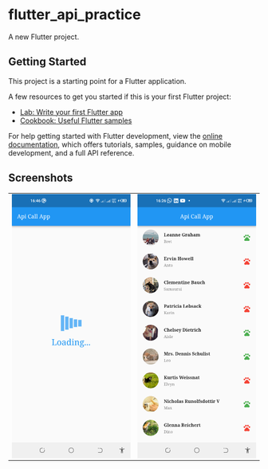 # flutter_api_practice

A new Flutter project.

## Getting Started

This project is a starting point for a Flutter application.

A few resources to get you started if this is your first Flutter project:

- [Lab: Write your first Flutter app](https://docs.flutter.dev/get-started/codelab)
- [Cookbook: Useful Flutter samples](https://docs.flutter.dev/cookbook)

For help getting started with Flutter development, view the
[online documentation](https://docs.flutter.dev/), which offers tutorials,
samples, guidance on mobile development, and a full API reference.

## Screenshots
<center>
  <table>
    <tr>
        <td><img width="250px" align="left" src="screenshots/loading.png"/></td>
        <td><img width="250px" align="left" src="screenshots/main.png" /></td>
    </tr>  
    </table>
</center>